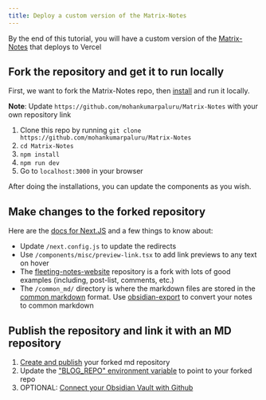 ```yaml
---
title: Deploy a custom version of the Matrix-Notes
---
```


By the end of this tutorial, you will have a custom version of the [Matrix-Notes](https://github.com/mohankumarpaluru/Matrix-Notes) that deploys to Vercel

## Fork the repository and get it to run locally

First, we want to fork the Matrix-Notes repo, then [install](install-Matrix-Notes-locally.md) and run it locally.

**Note**: Update `https://github.com/mohankumarpaluru/Matrix-Notes` with your own repository link

1. Clone this repo by running `git clone https://github.com/mohankumarpaluru/Matrix-Notes`
1. `cd Matrix-Notes`
1. `npm install`
1. `npm run dev`
1. Go to `localhost:3000` in your browser

After doing the installations, you can update the components as you wish. 

## Make changes to the forked repository

Here are the [docs for Next.JS](https://nextjs.org/docs) and a few things to know about:

* Update `/next.config.js` to update the redirects
* Use `/components/misc/preview-link.tsx` to add link previews to any text on hover
* The [fleeting-notes-website](https://github.com/fleetingnotes/fleeting-notes-website) repository is a fork with lots of good examples (including, post-list, comments, etc.)
* The `/common_md/` directory is where the markdown files are stored in the [common markdown](https://commonmark.org/) format. Use [obsidian-export](https://github.com/zoni/obsidian-export) to convert your notes to common markdown

## Publish the repository and link it with an MD repository

1. [Create and publish](publish-your-obsidian-notes-with-Matrix-Notes.md) your forked md repository
1. Update the ["BLOG_REPO" environment variable](update-publish-settings-github-actions.md) to point to your forked repo
1. OPTIONAL: [Connect your Obsidian Vault with Github](connect-obsidian-vault-with-github.md)
